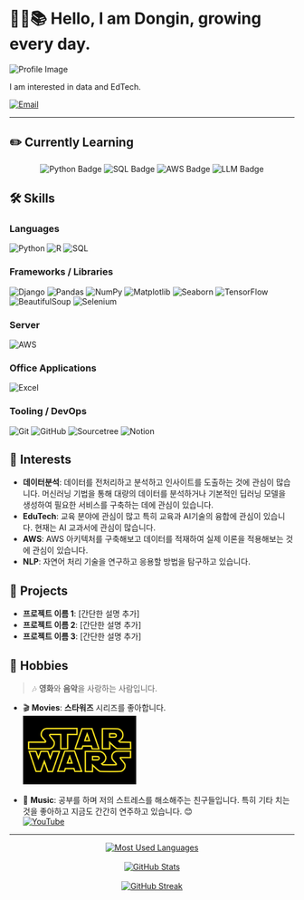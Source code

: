 # <br>🧑‍💻📚 Hello, I am Dongin, growing every day.

![Profile Image](Insert_Image_Link_Here)

I am interested in data and EdTech.

[![Email](https://img.shields.io/badge/Email-donginterran%40naver.com-D14836?style=flat&logo=gmail&logoColor=white)](mailto:donginterran@naver.com)

---

## ✏️ Currently Learning

<div align="center">
    <img src="https://img.shields.io/badge/Python-3776AB?style=flat&logo=python&logoColor=white" alt="Python Badge">
    <img src="https://img.shields.io/badge/SQL-003B57?style=flat&logo=postgresql&logoColor=white" alt="SQL Badge">
    <img src="https://img.shields.io/badge/AWS-232F3E?style=flat&logo=amazon-aws&logoColor=white" alt="AWS Badge">
    <img src="https://img.shields.io/badge/LLM-FF6F00?style=flat&logo=openai&logoColor=white" alt="LLM Badge">
</div>

## 🛠 Skills

### Languages
![Python](https://img.shields.io/badge/Python-3776AB?style=flat&logo=python&logoColor=white)
![R](https://img.shields.io/badge/R-276DC3?style=flat&logo=r&logoColor=white)
![SQL](https://img.shields.io/badge/SQL-003B57?style=flat&logo=postgresql&logoColor=white)

### Frameworks / Libraries
![Django](https://img.shields.io/badge/Django-092E20?style=flat&logo=django&logoColor=white)
![Pandas](https://img.shields.io/badge/Pandas-150458?style=flat&logo=pandas&logoColor=white)
![NumPy](https://img.shields.io/badge/NumPy-013243?style=flat&logo=numpy&logoColor=white)
![Matplotlib](https://img.shields.io/badge/Matplotlib-004A99?style=flat)
![Seaborn](https://img.shields.io/badge/Seaborn-004A99?style=flat)
![TensorFlow](https://img.shields.io/badge/TensorFlow-FF6F00?style=flat&logo=tensorflow&logoColor=white)
![BeautifulSoup](https://img.shields.io/badge/BeautifulSoup-FFC107?style=flat)
![Selenium](https://img.shields.io/badge/Selenium-43B02A?style=flat&logo=selenium&logoColor=white)

### Server
![AWS](https://img.shields.io/badge/AWS-232F3E?style=flat&logo=amazon-aws&logoColor=white)

### Office Applications
![Excel](https://img.shields.io/badge/Excel-217346?style=flat&logo=microsoft-excel&logoColor=white)

### Tooling / DevOps
![Git](https://img.shields.io/badge/Git-F05032?style=flat&logo=git&logoColor=white)
![GitHub](https://img.shields.io/badge/GitHub-181717?style=flat&logo=github&logoColor=white)
![Sourcetree](https://img.shields.io/badge/Sourcetree-0052CC?style=flat&logo=sourcetree&logoColor=white)
![Notion](https://img.shields.io/badge/Notion-000000?style=flat&logo=notion&logoColor=white)

## 👀 Interests
- **데이터분석**: 데이터를 전처리하고 분석하고 인사이트를 도출하는 것에 관심이 많습니다. 머신러닝 기법을 통해 대량의 데이터를 분석하거나 기본적인 딥러닝 모델을 생성하여 필요한 서비스를 구축하는 데에 관심이 있습니다.
- **EduTech**: 교육 분야에 관심이 많고 특히 교육과 AI기술의 융합에 관심이 있습니다. 현재는 AI 교과서에 관심이 많습니다.
- **AWS**: AWS 아키텍처를 구축해보고 데이터를 적재하여 실제 이론을 적용해보는 것에 관심이 있습니다.
- **NLP**: 자연어 처리 기술을 연구하고 응용할 방법을 탐구하고 있습니다.

## 📂 Projects
- **프로젝트 이름 1**: [간단한 설명 추가]
- **프로젝트 이름 2**: [간단한 설명 추가]
- **프로젝트 이름 3**: [간단한 설명 추가]

## 🎸 Hobbies

> 🎶 **영화**와 **음악**을 사랑하는 사람입니다.

- 🎬 **Movies**: **스타워즈** 시리즈를 좋아합니다.  
  <img src="./image.png" alt="Star Wars" width="200"/>

- 🎸 **Music**: 공부를 하며 저의 스트레스를 해소해주는 친구들입니다. 특히 기타 치는 것을 좋아하고 지금도 간간히 연주하고 있습니다. 😊  
  [![YouTube](https://img.shields.io/badge/YouTube-FF0000?style=flat&logo=youtube&logoColor=white)](https://youtu.be/x2lcoxabpVk?si=M6IMlwey_YTB3NDW)


---

<div align="center">
    <a href="https://github.com/DonginJeon">
        <img src="https://github-readme-stats.vercel.app/api/top-langs/?username=DonginJeon&layout=compact&theme=dark" alt="Most Used Languages">
    </a>
    <br><br>
    <a href="https://github.com/DonginJeon">
        <img src="https://github-readme-stats.vercel.app/api?username=DonginJeon&show_icons=true&theme=dark" alt="GitHub Stats">
    </a>
    <br><br>
    <a href="https://github.com/DonginJeon">
        <img src="https://streak-stats.demolab.com/?user=DonginJeon&theme=dark" alt="GitHub Streak">
    </a>
</div>
